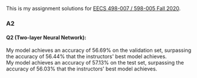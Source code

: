 This is my assignment solutions for [EECS 498-007 / 598-005 Fall 2020](https://web.eecs.umich.edu/~justincj/teaching/eecs498/FA2020/).

### A2
#### Q2 (Two-layer Neural Network):
My model achieves an accuracy of 56.69% on the validation set, surpassing the accuracy of 56.44% that the instructors' best model achieves.  
My model achieves an accuracy of 57.13% on the test set, surpassing the accuracy of 56.03% that the instructors' best model achieves.
